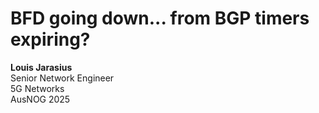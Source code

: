 # BFD going down... from BGP timers expiring?

<b>Louis Jarasius</b><br>
Senior Network Engineer<br>
5G Networks<br>
AusNOG 2025

<!--
An Extreme Networks switch walks into a bar. The bartender asks "What can I do for you today?". The Extreme switch replies, "I'll have a BGP session". The bartender says "Sure! Do you want it with this new BGP route attribute?". Naturally, not understanding what the new attribute was, nor how to implement RFC 7606, the Extreme switch falls off the chair and onto the ground.

BGP is a great protocol. BFD is also a great protocol. Together, they make quite a good team. Quick show of hands, who here has configured BFD before on a BGP session? 

Awesome, and who here can say that they've tested it works properly under a failure condition?

Today we explore what happens when that doesn't go as expected, and what we found over at 5G Networks.
-->